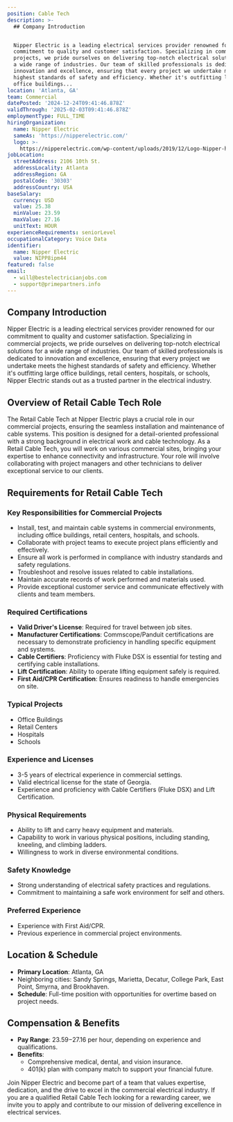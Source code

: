 ```yaml
---
position: Cable Tech
description: >-
  ## Company Introduction


  Nipper Electric is a leading electrical services provider renowned for our
  commitment to quality and customer satisfaction. Specializing in commercial
  projects, we pride ourselves on delivering top-notch electrical solutions for
  a wide range of industries. Our team of skilled professionals is dedicated to
  innovation and excellence, ensuring that every project we undertake meets the
  highest standards of safety and efficiency. Whether it's outfitting large
  office buildings...
location: 'Atlanta, GA'
team: Commercial
datePosted: '2024-12-24T09:41:46.878Z'
validThrough: '2025-02-03T09:41:46.878Z'
employmentType: FULL_TIME
hiringOrganization:
  name: Nipper Electric
  sameAs: 'https://nipperelectric.com/'
  logo: >-
    https://nipperelectric.com/wp-content/uploads/2019/12/Logo-Nipper-horizontal-primary.png
jobLocation:
  streetAddress: 2106 10th St.
  addressLocality: Atlanta
  addressRegion: GA
  postalCode: '30303'
  addressCountry: USA
baseSalary:
  currency: USD
  value: 25.38
  minValue: 23.59
  maxValue: 27.16
  unitText: HOUR
experienceRequirements: seniorLevel
occupationalCategory: Voice Data
identifier:
  name: Nipper Electric
  value: NIPP8ipm44
featured: false
email:
  - will@bestelectricianjobs.com
  - support@primepartners.info
---
```




## Company Introduction

Nipper Electric is a leading electrical services provider renowned for our commitment to quality and customer satisfaction. Specializing in commercial projects, we pride ourselves on delivering top-notch electrical solutions for a wide range of industries. Our team of skilled professionals is dedicated to innovation and excellence, ensuring that every project we undertake meets the highest standards of safety and efficiency. Whether it's outfitting large office buildings, retail centers, hospitals, or schools, Nipper Electric stands out as a trusted partner in the electrical industry.

## Overview of Retail Cable Tech Role

The Retail Cable Tech at Nipper Electric plays a crucial role in our commercial projects, ensuring the seamless installation and maintenance of cable systems. This position is designed for a detail-oriented professional with a strong background in electrical work and cable technology. As a Retail Cable Tech, you will work on various commercial sites, bringing your expertise to enhance connectivity and infrastructure. Your role will involve collaborating with project managers and other technicians to deliver exceptional service to our clients.

## Requirements for Retail Cable Tech

### Key Responsibilities for Commercial Projects

- Install, test, and maintain cable systems in commercial environments, including office buildings, retail centers, hospitals, and schools.
- Collaborate with project teams to execute project plans efficiently and effectively.
- Ensure all work is performed in compliance with industry standards and safety regulations.
- Troubleshoot and resolve issues related to cable installations.
- Maintain accurate records of work performed and materials used.
- Provide exceptional customer service and communicate effectively with clients and team members.

### Required Certifications

- **Valid Driver's License**: Required for travel between job sites.
- **Manufacturer Certifications**: Commscope/Panduit certifications are necessary to demonstrate proficiency in handling specific equipment and systems.
- **Cable Certifiers**: Proficiency with Fluke DSX is essential for testing and certifying cable installations.
- **Lift Certification**: Ability to operate lifting equipment safely is required.
- **First Aid/CPR Certification**: Ensures readiness to handle emergencies on site.

### Typical Projects

- Office Buildings
- Retail Centers
- Hospitals
- Schools

### Experience and Licenses

- 3-5 years of electrical experience in commercial settings.
- Valid electrical license for the state of Georgia.
- Experience and proficiency with Cable Certifiers (Fluke DSX) and Lift Certification.

### Physical Requirements

- Ability to lift and carry heavy equipment and materials.
- Capability to work in various physical positions, including standing, kneeling, and climbing ladders.
- Willingness to work in diverse environmental conditions.

### Safety Knowledge

- Strong understanding of electrical safety practices and regulations.
- Commitment to maintaining a safe work environment for self and others.

### Preferred Experience

- Experience with First Aid/CPR.
- Previous experience in commercial project environments.

## Location & Schedule

- **Primary Location**: Atlanta, GA
- Neighboring cities: Sandy Springs, Marietta, Decatur, College Park, East Point, Smyrna, and Brookhaven.
- **Schedule**: Full-time position with opportunities for overtime based on project needs.

## Compensation & Benefits

- **Pay Range**: $23.59-$27.16 per hour, depending on experience and qualifications.
- **Benefits**:
  - Comprehensive medical, dental, and vision insurance.
  - 401(k) plan with company match to support your financial future.
  
Join Nipper Electric and become part of a team that values expertise, dedication, and the drive to excel in the commercial electrical industry. If you are a qualified Retail Cable Tech looking for a rewarding career, we invite you to apply and contribute to our mission of delivering excellence in electrical services.

